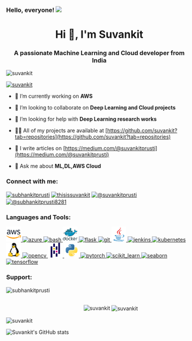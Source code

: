 ### Hello, everyone! <img src="https://raw.githubusercontent.com/MartinHeinz/MartinHeinz/master/wave.gif" width="30px">

<h1 align="center">Hi 👋, I'm Suvankit</h1>
<h3 align="center">A passionate Machine Learning and Cloud developer from India</h3>

<p align="left"> <img src="https://komarev.com/ghpvc/?username=suvankit&label=Profile%20views&color=0e75b6&style=flat" alt="suvankit" /> </p>

<p align="left"> <a href="https://github.com/ryo-ma/github-profile-trophy"><img src="https://github-profile-trophy.vercel.app/?username=suvankit" alt="suvankit" /></a> </p>

- 🔭 I’m currently working on **AWS**

- 👯 I’m looking to collaborate on **Deep Learning and Cloud projects**

- 🤝 I’m looking for help with **Deep Learning research works**

- 👨‍💻 All of my projects are available at [https://github.com/suvankit?tab=repositories](https://github.com/suvankit?tab=repositories)

- 📝 I write articles on [https://medium.com/@suvankitprusti](https://medium.com/@suvankitprusti)

- 💬 Ask me about **ML,DL,AWS Cloud**

<h3 align="left">Connect with me:</h3>
<p align="left">
<a href="https://linkedin.com/in/subhankitprusti" target="blank"><img align="center" src="https://raw.githubusercontent.com/rahuldkjain/github-profile-readme-generator/master/src/images/icons/Social/linked-in-alt.svg" alt="subhankitprusti" height="30" width="40" /></a>
<a href="https://instagram.com/thisissuvankit" target="blank"><img align="center" src="https://raw.githubusercontent.com/rahuldkjain/github-profile-readme-generator/master/src/images/icons/Social/instagram.svg" alt="thisissuvankit" height="30" width="40" /></a>
<a href="https://medium.com/@suvankitprusti" target="blank"><img align="center" src="https://raw.githubusercontent.com/rahuldkjain/github-profile-readme-generator/master/src/images/icons/Social/medium.svg" alt="@suvankitprusti" height="30" width="40" /></a>
<a href="https://www.youtube.com/c/@subhankitprusti8281" target="blank"><img align="center" src="https://raw.githubusercontent.com/rahuldkjain/github-profile-readme-generator/master/src/images/icons/Social/youtube.svg" alt="@subhankitprusti8281" height="30" width="40" /></a>
</p>

<h3 align="left">Languages and Tools:</h3>
<p align="left"> <a href="https://aws.amazon.com" target="_blank" rel="noreferrer"> <img src="https://raw.githubusercontent.com/devicons/devicon/master/icons/amazonwebservices/amazonwebservices-original-wordmark.svg" alt="aws" width="40" height="40"/> </a> <a href="https://azure.microsoft.com/en-in/" target="_blank" rel="noreferrer"> <img src="https://www.vectorlogo.zone/logos/microsoft_azure/microsoft_azure-icon.svg" alt="azure" width="40" height="40"/> </a> <a href="https://www.gnu.org/software/bash/" target="_blank" rel="noreferrer"> <img src="https://www.vectorlogo.zone/logos/gnu_bash/gnu_bash-icon.svg" alt="bash" width="40" height="40"/> </a> <a href="https://www.docker.com/" target="_blank" rel="noreferrer"> <img src="https://raw.githubusercontent.com/devicons/devicon/master/icons/docker/docker-original-wordmark.svg" alt="docker" width="40" height="40"/> </a> <a href="https://flask.palletsprojects.com/" target="_blank" rel="noreferrer"> <img src="https://www.vectorlogo.zone/logos/pocoo_flask/pocoo_flask-icon.svg" alt="flask" width="40" height="40"/> </a> <a href="https://git-scm.com/" target="_blank" rel="noreferrer"> <img src="https://www.vectorlogo.zone/logos/git-scm/git-scm-icon.svg" alt="git" width="40" height="40"/> </a> <a href="https://www.java.com" target="_blank" rel="noreferrer"> <img src="https://raw.githubusercontent.com/devicons/devicon/master/icons/java/java-original.svg" alt="java" width="40" height="40"/> </a> <a href="https://www.jenkins.io" target="_blank" rel="noreferrer"> <img src="https://www.vectorlogo.zone/logos/jenkins/jenkins-icon.svg" alt="jenkins" width="40" height="40"/> </a> <a href="https://kubernetes.io" target="_blank" rel="noreferrer"> <img src="https://www.vectorlogo.zone/logos/kubernetes/kubernetes-icon.svg" alt="kubernetes" width="40" height="40"/> </a> <a href="https://www.linux.org/" target="_blank" rel="noreferrer"> <img src="https://raw.githubusercontent.com/devicons/devicon/master/icons/linux/linux-original.svg" alt="linux" width="40" height="40"/> </a> <a href="https://opencv.org/" target="_blank" rel="noreferrer"> <img src="https://www.vectorlogo.zone/logos/opencv/opencv-icon.svg" alt="opencv" width="40" height="40"/> </a> <a href="https://pandas.pydata.org/" target="_blank" rel="noreferrer"> <img src="https://raw.githubusercontent.com/devicons/devicon/2ae2a900d2f041da66e950e4d48052658d850630/icons/pandas/pandas-original.svg" alt="pandas" width="40" height="40"/> </a> <a href="https://www.python.org" target="_blank" rel="noreferrer"> <img src="https://raw.githubusercontent.com/devicons/devicon/master/icons/python/python-original.svg" alt="python" width="40" height="40"/> </a> <a href="https://pytorch.org/" target="_blank" rel="noreferrer"> <img src="https://www.vectorlogo.zone/logos/pytorch/pytorch-icon.svg" alt="pytorch" width="40" height="40"/> </a> <a href="https://scikit-learn.org/" target="_blank" rel="noreferrer"> <img src="https://upload.wikimedia.org/wikipedia/commons/0/05/Scikit_learn_logo_small.svg" alt="scikit_learn" width="40" height="40"/> </a> <a href="https://seaborn.pydata.org/" target="_blank" rel="noreferrer"> <img src="https://seaborn.pydata.org/_images/logo-mark-lightbg.svg" alt="seaborn" width="40" height="40"/> </a> <a href="https://www.tensorflow.org" target="_blank" rel="noreferrer"> <img src="https://www.vectorlogo.zone/logos/tensorflow/tensorflow-icon.svg" alt="tensorflow" width="40" height="40"/> </a> </p>

<h3 align="left">Support:</h3>
<p><a href="https://www.buymeacoffee.com/subhankitprusti"> <img align="left" src="https://cdn.buymeacoffee.com/buttons/v2/default-yellow.png" height="50" width="210" alt="subhankitprusti" /></a></p><br><br>

<p><img align="left" src="https://github-readme-stats.vercel.app/api/top-langs?username=suvankit&show_icons=true&locale=en&layout=compact" alt="suvankit" /></p>

<p>&nbsp;<img align="center" src="https://github-readme-stats.vercel.app/api?username=suvankit&show_icons=true&locale=en" alt="suvankit" /></p>

<p><img align="center" src="https://github-readme-streak-stats.herokuapp.com/?user=suvankit&" alt="suvankit" /></p>



<!-- Icons -->

[1.2]: http://i.imgur.com/wWzX9uB.png 
[2.2]: https://raw.githubusercontent.com/MartinHeinz/MartinHeinz/master/linkedin-3-16.png 
<!-- Links to your social media accounts -->

[1]: https://twitter.com/thisissuvankit
[2]: https://www.linkedin.com/in/subhankit-prusti-1543ba1b0/

<!---
suvankit/suvankit is a ✨ special ✨ repository because its `README.md` (this file) appears on your GitHub profile.
You can click the Preview link to take a look at your changes.
--->

![Suvankit's GitHub stats](https://github-readme-stats.vercel.app/api?username=suvankit&show_icons=true&theme=monokai)

